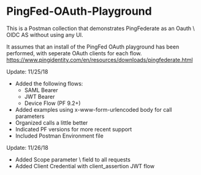 # PingFed-OAuth-Playground

This is a Postman collection that demonstrates PingFederate as an Oauth \ OIDC AS without using any UI.

It assumes that an install of the PingFed OAuth playground has been performed, with seperate OAuth clients for each flow.
https://www.pingidentity.com/en/resources/downloads/pingfederate.html

Update: 11/25/18
* Added the following flows:
   * SAML Bearer
   * JWT Bearer
   * Device Flow (PF 9.2+)
* Added examples using x-www-form-urlencoded body for call parameters
* Organized calls a little better
* Indicated PF versions for more recent support
* Included Postman Environment file

Update: 11/26/18
* Added Scope parameter \ field to all requests
* Added Client Credential with client_assertion JWT flow
